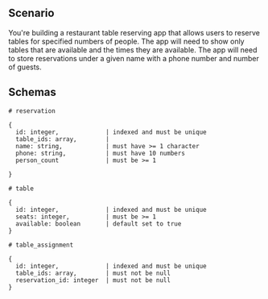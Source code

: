 ## Scenario

You're building a restaurant table reserving app that allows users to reserve tables for specified numbers of people. The app will need to show only tables that are available and the times they are available. The app will need to store reservations under a given name with a phone number and number of guests.

## Schemas
```
# reservation

{
  id: integer,             | indexed and must be unique
  table_ids: array,        |
  name: string,            | must have >= 1 character
  phone: string,           | must have 10 numbers
  person_count             | must be >= 1

}
```

```
# table

{
  id: integer,             | indexed and must be unique
  seats: integer,          | must be >= 1
  available: boolean       | default set to true
}
```

```
# table_assignment

{
  id: integer,             | indexed and must be unique
  table_ids: array,        | must not be null
  reservation_id: integer  | must not be null
}
```
